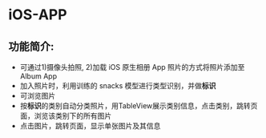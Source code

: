 # iOS-APP

## 功能简介:
  -  可通过1)摄像头拍照, 2)加载 iOS 原生相册 App 照片的方式将照片添加至 Album App
  -  加入照片时，利用训练的 snacks 模型进行类型识别，并做**标识**
  -  可浏览图片
  -  按**标识**的类别自动分类照片，用TableView展示类别信息，点击类别，跳转页面，浏览该类别下的所有图片
  -  点击图片，跳转页面，显示单张图片及其信息
